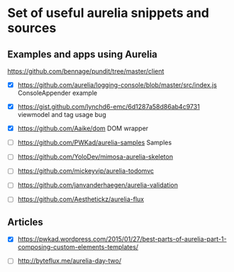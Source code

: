 # Set of useful aurelia snippets and sources

## Examples and apps using Aurelia
https://github.com/bennage/pundit/tree/master/client

 - [x]	https://github.com/aurelia/logging-console/blob/master/src/index.js     ConsoleAppender example


 - [x]	https://gist.github.com/lynchd6-emc/6d1287a58d86ab4c9731		viewmodel and <compose> tag usage bug

 - [x]	https://github.com/Aaike/dom		DOM wrapper

 - [ ]	https://github.com/PWKad/aurelia-samples 		Samples

 - [ ]	https://github.com/YoloDev/mimosa-aurelia-skeleton 

 - [ ]	https://github.com/mickeyvip/aurelia-todomvc
 - [ ] https://github.com/janvanderhaegen/aurelia-validation
 - [ ] https://github.com/Aesthetickz/aurelia-flux
 




## Articles
 - [x]	https://pwkad.wordpress.com/2015/01/27/best-parts-of-aurelia-part-1-composing-custom-elements-templates/

  - [ ]	http://byteflux.me/aurelia-day-two/
